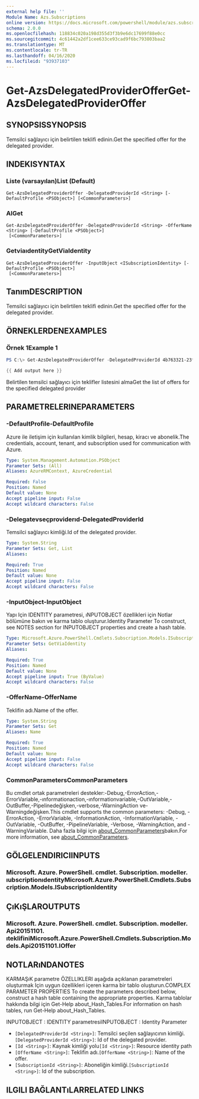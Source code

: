 ```yaml
---
external help file: ''
Module Name: Azs.Subscriptions
online version: https://docs.microsoft.com/powershell/module/azs.subscriptions/get-azsdelegatedprovideroffer
schema: 2.0.0
ms.openlocfilehash: 118834c020a198d355d3f3b9e6dc17699f88e0cc
ms.sourcegitcommit: 4c61442a2df1cee633ce93cad9f6bc793803baa2
ms.translationtype: MT
ms.contentlocale: tr-TR
ms.lasthandoff: 04/16/2020
ms.locfileid: "93937103"
---
```

# <span data-ttu-id="d6e2e-101">Get-AzsDelegatedProviderOffer</span><span class="sxs-lookup"><span data-stu-id="d6e2e-101">Get-AzsDelegatedProviderOffer</span></span>

## <span data-ttu-id="d6e2e-102">SYNOPSIS</span><span class="sxs-lookup"><span data-stu-id="d6e2e-102">SYNOPSIS</span></span>
<span data-ttu-id="d6e2e-103">Temsilci sağlayıcı için belirtilen teklifi edinin.</span><span class="sxs-lookup"><span data-stu-id="d6e2e-103">Get the specified offer for the delegated provider.</span></span>

## <span data-ttu-id="d6e2e-104">INDEKI</span><span class="sxs-lookup"><span data-stu-id="d6e2e-104">SYNTAX</span></span>

### <span data-ttu-id="d6e2e-105">Liste (varsayılan)</span><span class="sxs-lookup"><span data-stu-id="d6e2e-105">List (Default)</span></span>
```
Get-AzsDelegatedProviderOffer -DelegatedProviderId <String> [-DefaultProfile <PSObject>] [<CommonParameters>]
```

### <span data-ttu-id="d6e2e-106">Al</span><span class="sxs-lookup"><span data-stu-id="d6e2e-106">Get</span></span>
```
Get-AzsDelegatedProviderOffer -DelegatedProviderId <String> -OfferName <String> [-DefaultProfile <PSObject>]
 [<CommonParameters>]
```

### <span data-ttu-id="d6e2e-107">Getviaıdentity</span><span class="sxs-lookup"><span data-stu-id="d6e2e-107">GetViaIdentity</span></span>
```
Get-AzsDelegatedProviderOffer -InputObject <ISubscriptionIdentity> [-DefaultProfile <PSObject>]
 [<CommonParameters>]
```

## <span data-ttu-id="d6e2e-108">Tanım</span><span class="sxs-lookup"><span data-stu-id="d6e2e-108">DESCRIPTION</span></span>
<span data-ttu-id="d6e2e-109">Temsilci sağlayıcı için belirtilen teklifi edinin.</span><span class="sxs-lookup"><span data-stu-id="d6e2e-109">Get the specified offer for the delegated provider.</span></span>

## <span data-ttu-id="d6e2e-110">ÖRNEKLERDEN</span><span class="sxs-lookup"><span data-stu-id="d6e2e-110">EXAMPLES</span></span>

### <span data-ttu-id="d6e2e-111">Örnek 1</span><span class="sxs-lookup"><span data-stu-id="d6e2e-111">Example 1</span></span>
```powershell
PS C:\> Get-AzsDelegatedProviderOffer -DelegatedProviderId 4b763321-23f5-4a45-a44d-9ccfdd705a3d

{{ Add output here }}
```

<span data-ttu-id="d6e2e-112">Belirtilen temsilci sağlayıcı için teklifler listesini alma</span><span class="sxs-lookup"><span data-stu-id="d6e2e-112">Get the list of offers for the specified delegated provider</span></span>

## <span data-ttu-id="d6e2e-113">PARAMETRELERINE</span><span class="sxs-lookup"><span data-stu-id="d6e2e-113">PARAMETERS</span></span>

### <span data-ttu-id="d6e2e-114">-DefaultProfile</span><span class="sxs-lookup"><span data-stu-id="d6e2e-114">-DefaultProfile</span></span>
<span data-ttu-id="d6e2e-115">Azure ile iletişim için kullanılan kimlik bilgileri, hesap, kiracı ve abonelik.</span><span class="sxs-lookup"><span data-stu-id="d6e2e-115">The credentials, account, tenant, and subscription used for communication with Azure.</span></span>

```yaml
Type: System.Management.Automation.PSObject
Parameter Sets: (All)
Aliases: AzureRMContext, AzureCredential

Required: False
Position: Named
Default value: None
Accept pipeline input: False
Accept wildcard characters: False

```

### <span data-ttu-id="d6e2e-116">-Delegatevseçproviderıd</span><span class="sxs-lookup"><span data-stu-id="d6e2e-116">-DelegatedProviderId</span></span>
<span data-ttu-id="d6e2e-117">Temsilci sağlayıcı kimliği.</span><span class="sxs-lookup"><span data-stu-id="d6e2e-117">Id of the delegated provider.</span></span>

```yaml
Type: System.String
Parameter Sets: Get, List
Aliases:

Required: True
Position: Named
Default value: None
Accept pipeline input: False
Accept wildcard characters: False

```

### <span data-ttu-id="d6e2e-118">-InputObject</span><span class="sxs-lookup"><span data-stu-id="d6e2e-118">-InputObject</span></span>
<span data-ttu-id="d6e2e-119">Yapı Için IDENTITY parametresi, ıNPUTOBJECT özellikleri için Notlar bölümüne bakın ve karma tablo oluşturur.</span><span class="sxs-lookup"><span data-stu-id="d6e2e-119">Identity Parameter To construct, see NOTES section for INPUTOBJECT properties and create a hash table.</span></span>

```yaml
Type: Microsoft.Azure.PowerShell.Cmdlets.Subscription.Models.ISubscriptionIdentity
Parameter Sets: GetViaIdentity
Aliases:

Required: True
Position: Named
Default value: None
Accept pipeline input: True (ByValue)
Accept wildcard characters: False

```

### <span data-ttu-id="d6e2e-120">-OfferName</span><span class="sxs-lookup"><span data-stu-id="d6e2e-120">-OfferName</span></span>
<span data-ttu-id="d6e2e-121">Teklifin adı.</span><span class="sxs-lookup"><span data-stu-id="d6e2e-121">Name of the offer.</span></span>

```yaml
Type: System.String
Parameter Sets: Get
Aliases: Name

Required: True
Position: Named
Default value: None
Accept pipeline input: False
Accept wildcard characters: False

```

### <span data-ttu-id="d6e2e-122">CommonParameters</span><span class="sxs-lookup"><span data-stu-id="d6e2e-122">CommonParameters</span></span>
<span data-ttu-id="d6e2e-123">Bu cmdlet ortak parametreleri destekler:-Debug,-ErrorAction,-ErrorVariable,-ınformationaction,-ınformationvariable,-OutVariable,-OutBuffer,-Pipelinedeğişken,-verbose,-WarningAction ve-Warningdeğişken.</span><span class="sxs-lookup"><span data-stu-id="d6e2e-123">This cmdlet supports the common parameters: -Debug, -ErrorAction, -ErrorVariable, -InformationAction, -InformationVariable, -OutVariable, -OutBuffer, -PipelineVariable, -Verbose, -WarningAction, and -WarningVariable.</span></span> <span data-ttu-id="d6e2e-124">Daha fazla bilgi için [about_CommonParameters](http://go.microsoft.com/fwlink/?LinkID=113216)bakın.</span><span class="sxs-lookup"><span data-stu-id="d6e2e-124">For more information, see [about_CommonParameters](http://go.microsoft.com/fwlink/?LinkID=113216).</span></span>

## <span data-ttu-id="d6e2e-125">GÖLGELENDIRICI</span><span class="sxs-lookup"><span data-stu-id="d6e2e-125">INPUTS</span></span>

### <span data-ttu-id="d6e2e-126">Microsoft. Azure. PowerShell. cmdlet. Subscription. modeller. ıubscriptionıdentity</span><span class="sxs-lookup"><span data-stu-id="d6e2e-126">Microsoft.Azure.PowerShell.Cmdlets.Subscription.Models.ISubscriptionIdentity</span></span>

## <span data-ttu-id="d6e2e-127">ÇıKıŞLAR</span><span class="sxs-lookup"><span data-stu-id="d6e2e-127">OUTPUTS</span></span>

### <span data-ttu-id="d6e2e-128">Microsoft. Azure. PowerShell. cmdlet. Subscription. modeller. Api20151101. ıteklifini</span><span class="sxs-lookup"><span data-stu-id="d6e2e-128">Microsoft.Azure.PowerShell.Cmdlets.Subscription.Models.Api20151101.IOffer</span></span>



## <span data-ttu-id="d6e2e-129">NOTLARıNDA</span><span class="sxs-lookup"><span data-stu-id="d6e2e-129">NOTES</span></span>

<span data-ttu-id="d6e2e-130">KARMAŞıK parametre ÖZELLIKLERI aşağıda açıklanan parametreleri oluşturmak Için uygun özellikleri içeren karma bir tablo oluşturun.</span><span class="sxs-lookup"><span data-stu-id="d6e2e-130">COMPLEX PARAMETER PROPERTIES To create the parameters described below, construct a hash table containing the appropriate properties.</span></span> <span data-ttu-id="d6e2e-131">Karma tablolar hakkında bilgi için Get-Help about_Hash_Tables.</span><span class="sxs-lookup"><span data-stu-id="d6e2e-131">For information on hash tables, run Get-Help about_Hash_Tables.</span></span>

<span data-ttu-id="d6e2e-132">INPUTOBJECT <ISubscriptionIdentity> : IDENTITY parametresi</span><span class="sxs-lookup"><span data-stu-id="d6e2e-132">INPUTOBJECT <ISubscriptionIdentity>: Identity Parameter</span></span>
  - <span data-ttu-id="d6e2e-133">`[DelegatedProviderId <String>]`: Temsilci seçilen sağlayıcının kimliği.</span><span class="sxs-lookup"><span data-stu-id="d6e2e-133">`[DelegatedProviderId <String>]`: Id of the delegated provider.</span></span>
  - <span data-ttu-id="d6e2e-134">`[Id <String>]`: Kaynak kimliği yolu</span><span class="sxs-lookup"><span data-stu-id="d6e2e-134">`[Id <String>]`: Resource identity path</span></span>
  - <span data-ttu-id="d6e2e-135">`[OfferName <String>]`: Teklifin adı.</span><span class="sxs-lookup"><span data-stu-id="d6e2e-135">`[OfferName <String>]`: Name of the offer.</span></span>
  - <span data-ttu-id="d6e2e-136">`[SubscriptionId <String>]`: Aboneliğin kimliği.</span><span class="sxs-lookup"><span data-stu-id="d6e2e-136">`[SubscriptionId <String>]`: Id of the subscription.</span></span>

## <span data-ttu-id="d6e2e-137">ILGILI BAĞLANTıLAR</span><span class="sxs-lookup"><span data-stu-id="d6e2e-137">RELATED LINKS</span></span>

